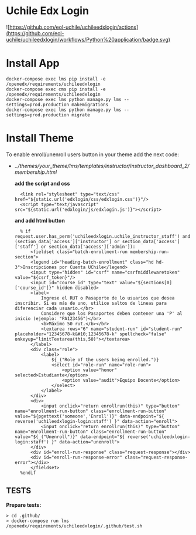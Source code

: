 # Uchile Edx Login
![https://github.com/eol-uchile/uchileedxlogin/actions](https://github.com/eol-uchile/uchileedxlogin/workflows/Python%20application/badge.svg)

# Install App

    docker-compose exec lms pip install -e /openedx/requirements/uchileedxlogin
    docker-compose exec cms pip install -e /openedx/requirements/uchileedxlogin
    docker-compose exec lms python manage.py lms --settings=prod.production makemigrations
    docker-compose exec lms python manage.py lms --settings=prod.production migrate

# Install Theme

To enable enroll/unenroll users button in your theme add the next code:

- _../themes/your_theme/lms/templates/instructor/instructor_dashboard_2/membership.html_

    **add the script and css**

        <link rel="stylesheet" type="text/css" href="${static.url('edxlogin/css/edxlogin.css')}"/>
        <script type="text/javascript" src="${static.url('edxlogin/js/edxlogin.js')}"></script>

    **and add html button**

        % if request.user.has_perm('uchileedxlogin.uchile_instructor_staff') and (section_data['access']['instructor'] or section_data['access']['staff'] or section_data['access']['admin']):
            <fieldset class="batch-enrollment-run membership-run-section">
            <legend id="heading-batch-enrollment" class="hd hd-3">Inscripciones por Cuenta UChile</legend>
            <input type="hidden" id="csrf" name="csrfmiddlewaretoken" value="${csrf_token}"/>
            <input id="course_id" type="text" value="${sections[0]['course_id']}" hidden disabled>
            <label>
                Ingrese el RUT o Pasaporte de lo usuarios que desea inscribir. Si es más de uno, utilice saltos de lineas para diferenciar cada usuario.</br>
                Considere que los Pasaportes deben contener una 'P' al inicio (ejemplo: "PA123456")</br>
                <b>Máximo 50 rut.</b></br>
                <textarea rows="6" name="student-run" id="student-run" placeholder="12345678-k&#10;12345678-k" spellcheck="false" onkeyup="limitTextarea(this,50)"></textarea>
            </label>
            <div class="role">
                <label>
                    ${_("Role of the users being enrolled.")}
                    <select id="role-run" name="role-run">
                        <option value="honor" selected>Estudiante</option>
                        <option value="audit">Equipo Docente</option>
                    </select>
                </label>
            </div>
            <div>
                <input onclick="return enrollrun(this)" type="button" name="enrollment-run-button" class="enrollment-run-button" value="${pgettext('someone','Enroll')}" data-endpoint="${ reverse('uchileedxlogin-login:staff') }" data-action="enroll">
                <input onclick="return enrollrun(this)" type="button" name="enrollment-run-button" class="enrollment-run-button" value="${_("Unenroll")}" data-endpoint="${ reverse('uchileedxlogin-login:staff') }" data-action="unenroll">
            </div>
            <div id="enroll-run-response" class="request-response"></div>
            <div id="enroll-run-response-error" class="request-response-error"></div>
            </fieldset>
        %endif

## TESTS
**Prepare tests:**

    > cd .github/
    > docker-compose run lms /openedx/requirements/uchileedxlogin/.github/test.sh

